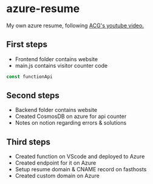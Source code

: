 # azure-resume
My own azure resume, following [ACG's youtube video.](https://www.youtube.com/watch?v=ieYrBWmkfno&list=PLbNGpSBWtz3pm_-oUwdz_uOevqI9PP_Ix)

## First steps

- Frontend folder contains website
- main.js contains visitor counter code

```js
const functionApi
```

## Second steps

- Backend folder contains website
- Created CosmosDB on azure for api counter
- Notes on notion regarding errors & solutions

## Third steps

- Created function on VScode and deployed to Azure
- Created endpoint for it on Azure
- Setup resume domain & CNAME record on fasthosts
- Created custom domain on Azure